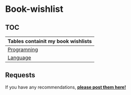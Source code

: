 # Book-wishlist

## TOC

| Tables containit my book wishlists                                                    |
| ------------------------------------------------------------------------------------- |
| [Programning](/tables/programming.md)                                                 |
| [Language](/tables/languages.md)                                                      |

## Requests

If you have any recommendations, [**please post them here!**](https://github.com/larsbirger/Book-wishlist/issues/new?assignees=larsbirger&labels=Book+request%2Frecommendation&projects=&template=book-request-recommendation.md&title=Book+request%2Frecommendation)

